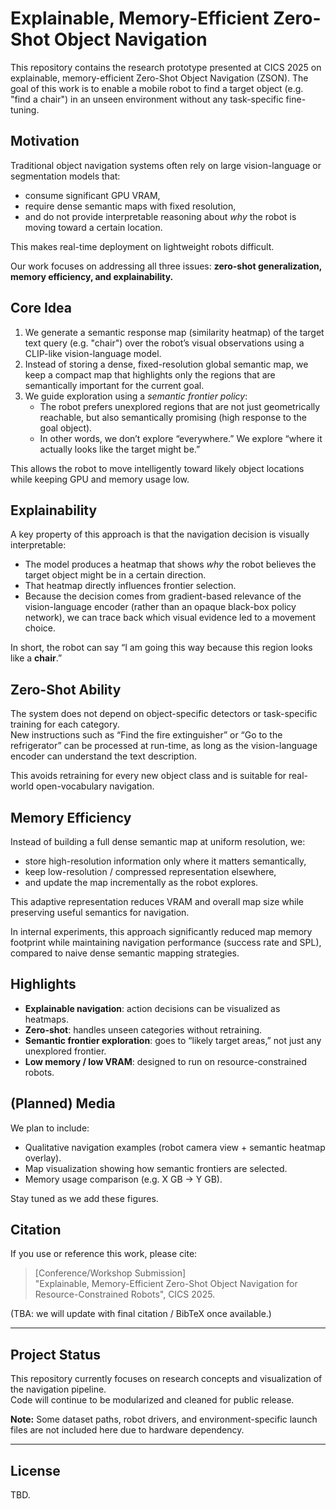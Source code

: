 # Explainable, Memory-Efficient Zero-Shot Object Navigation

This repository contains the research prototype presented at CICS 2025 on explainable, memory-efficient Zero-Shot Object Navigation (ZSON). The goal of this work is to enable a mobile robot to find a target object (e.g. "find a chair") in an unseen environment without any task-specific fine-tuning.

## Motivation

Traditional object navigation systems often rely on large vision-language or segmentation models that:
- consume significant GPU VRAM,
- require dense semantic maps with fixed resolution,
- and do not provide interpretable reasoning about *why* the robot is moving toward a certain location.

This makes real-time deployment on lightweight robots difficult.

Our work focuses on addressing all three issues: **zero-shot generalization, memory efficiency, and explainability.**

## Core Idea

1. We generate a semantic response map (similarity heatmap) of the target text query (e.g. "chair") over the robot’s visual observations using a CLIP-like vision-language model.
2. Instead of storing a dense, fixed-resolution global semantic map, we keep a compact map that highlights only the regions that are semantically important for the current goal.
3. We guide exploration using a *semantic frontier policy*:  
   - The robot prefers unexplored regions that are not just geometrically reachable, but also semantically promising (high response to the goal object).
   - In other words, we don’t explore “everywhere.” We explore “where it actually looks like the target might be.”

This allows the robot to move intelligently toward likely object locations while keeping GPU and memory usage low.

## Explainability

A key property of this approach is that the navigation decision is visually interpretable:
- The model produces a heatmap that shows *why* the robot believes the target object might be in a certain direction.
- That heatmap directly influences frontier selection.
- Because the decision comes from gradient-based relevance of the vision-language encoder (rather than an opaque black-box policy network), we can trace back which visual evidence led to a movement choice.

In short, the robot can say “I am going this way because this region looks like a **chair**.”

## Zero-Shot Ability

The system does not depend on object-specific detectors or task-specific training for each category.  
New instructions such as “Find the fire extinguisher” or “Go to the refrigerator” can be processed at run-time, as long as the vision-language encoder can understand the text description.

This avoids retraining for every new object class and is suitable for real-world open-vocabulary navigation.

## Memory Efficiency

Instead of building a full dense semantic map at uniform resolution, we:
- store high-resolution information only where it matters semantically,
- keep low-resolution / compressed representation elsewhere,
- and update the map incrementally as the robot explores.

This adaptive representation reduces VRAM and overall map size while preserving useful semantics for navigation.

In internal experiments, this approach significantly reduced map memory footprint while maintaining navigation performance (success rate and SPL), compared to naive dense semantic mapping strategies.

## Highlights

- **Explainable navigation**: action decisions can be visualized as heatmaps.
- **Zero-shot**: handles unseen categories without retraining.
- **Semantic frontier exploration**: goes to “likely target areas,” not just any unexplored frontier.
- **Low memory / low VRAM**: designed to run on resource-constrained robots.

## (Planned) Media

We plan to include:
- Qualitative navigation examples (robot camera view + semantic heatmap overlay).
- Map visualization showing how semantic frontiers are selected.
- Memory usage comparison (e.g. X GB → Y GB).

Stay tuned as we add these figures.

## Citation

If you use or reference this work, please cite:

> [Conference/Workshop Submission]  
> "Explainable, Memory-Efficient Zero-Shot Object Navigation for Resource-Constrained Robots", CICS 2025.

(TBA: we will update with final citation / BibTeX once available.)

---

## Project Status

This repository currently focuses on research concepts and visualization of the navigation pipeline.  
Code will continue to be modularized and cleaned for public release.

**Note:** Some dataset paths, robot drivers, and environment-specific launch files are not included here due to hardware dependency.

---

## License

TBD.
